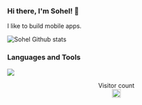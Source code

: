 ### Hi there, I'm Sohel! 👋

I like to build mobile apps.

![Sohel Github stats](https://github-readme-stats.vercel.app/api?username=thesohelshaikh&show_icons=true&hide_rank=true)

### Languages and Tools

<p align="left">
  <a href="https://skillicons.dev">
    <img src="https://skillicons.dev/icons?i=kotlin,java,androidstudio,gradle,sqlite,firebase,gcp,githubactions,idea,postman,git,vim,figma" />
  </a>
</p>

<p align="center"> 
  Visitor count<br>
  <img src="https://profile-counter.glitch.me/thesohelshaikh/count.svg" height="20" />
</p>

<!--
**thesohelshaikh/thesohelshaikh** is a ✨ _special_ ✨ repository because its `README.md` (this file) appears on your GitHub profile.

Here are some ideas to get you started:

- 🔭 I’m currently working on ...
- 🌱 I’m currently learning ...
- 👯 I’m looking to collaborate on ...
- 🤔 I’m looking for help with ...
- 💬 Ask me about ...
- 📫 How to reach me: ...
- 😄 Pronouns: ...
- ⚡ Fun fact: ...
-->
